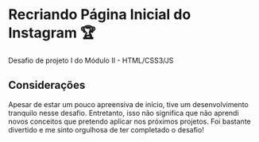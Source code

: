 # Recriando Página Inicial do Instagram :trophy:
Desafio de projeto I do Módulo II - HTML/CSS3/JS

## Considerações
Apesar de estar um pouco apreensiva de início, tive um desenvolvimento tranquilo nesse desafio. Entretanto, isso não significa que não aprendi novos conceitos que pretendo aplicar nos próximos projetos. Foi bastante divertido e me sinto orgulhosa de ter completado o desafio!
